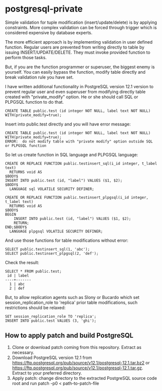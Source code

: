 # postgresql-private
Simple validation for tuple modification (insert/update/delete) is by applying constraints. More complex validation can be forced through trigger which is considered expensive by database experts.

The more efficient approach is by implementing validation in user defined function. Regular users are prevented from writing directly to table by issuing INSERT/UPDATE/DELETE. They must invoke provided function to perform those tasks.

But, if you are the function programmer or superuser, the biggest enemy is yourself. You can easily bypass the function, modify table directly and break validation rule you have set.

I have written additional functionality in PostgreSQL version 12.1 version to prevent regular user and even superuser from modifying directly table created with "private_modify" option. He or she should call SQL or PLPGSQL function to do that.
~~~
CREATE TABLE public.test (id integer NOT NULL, label text NOT NULL) WITH(private_modify=true);
~~~
Insert into public.test directly and you will have error message:
~~~
CREATE TABLE public.test (id integer NOT NULL, label text NOT NULL) WITH(private_modify=true);
ERROR:  do not modify table with "private modify" option outside SQL or PLPGSQL function
~~~
So let us create function in SQL language and PLPGSQL language:
~~~
CREATE OR REPLACE FUNCTION public.testinsert_sql(i_id integer, t_label text)
  RETURNS void AS
$BODY$
INSERT INTO public.test (id, "label") VALUES ($1, $2);
$BODY$
  LANGUAGE sql VOLATILE SECURITY DEFINER;

CREATE OR REPLACE FUNCTION public.testinsert_plpgsql(i_id integer, t_label text)
  RETURNS void AS
$BODY$
BEGIN
	INSERT INTO public.test (id, "label") VALUES ($1, $2);
	RETURN;
END;$BODY$
  LANGUAGE plpgsql VOLATILE SECURITY DEFINER;
~~~
And use those functions for table modifications without error:
~~~
SELECT public.testinsert_sql(1, 'abc');
SELECT public.testinsert_plpgsql(2, 'def');
~~~
Check the result:
~~~
SELECT * FROM public.test;
 id | label 
----+-------
  1 | abc
  2 | def
~~~
But, to allow replication agents such as Slony or Bucardo which set session_replication_role to 'replica' prior table modifications, such restrictions should be relaxed:
~~~
SET session_replication_role TO 'replica';
INSERT INTO public.test VALUES (3, 'ghi');
~~~
## How to apply patch and build PostgreSQL
1. Clone or download patch coming from this repository. Extract as necessary.
2. Download PostgreSQL version 12.1 from https://ftp.postgresql.org/pub/source/v12.1/postgresql-12.1.tar.bz2 or https://ftp.postgresql.org/pub/source/v12.1/postgresql-12.1.tar.gz. Extract to your preferred directory.
3. Apply patch: change directory to the extracted PostgreSQL source code root and run patch -p0 < path-to-patch-file




